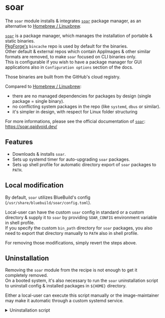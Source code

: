 # soar

The `soar` module installs & integrates [`soar`](https://github.com/pkgforge/soar) package manager, as an alternative to [Homebrew / Linuxbrew](https://brew.sh/).

[`soar`](https://github.com/pkgforge/soar) is a package manager, which manages the installation of portable & static binaries.  
[PkgForge's](https://github.com/pkgforge) `bincache` repo is used by default for the binaries.  
Other default & external repos which contain AppImages & other similar formats are removed, to make `soar` focused on CLI binaries only.  
This is configurable if you wish to have a package manager for GUI applications also in `Configuration options` section of the docs.

Those binaries are built from the GitHub's cloud registry.

Compared to [Homebrew / Linuxbrew](https://brew.sh/):  
- there are no managed dependencies for packages by design (single package = single binary).
- no conflicting system packages in the repo (like `systemd`, `dbus` or similar).
- it's simpler in design, with respect for Linux folder structuring

For more informations, please see the official documentation of [`soar`](https://github.com/pkgforge/soar):  
https://soar.qaidvoid.dev/

## Features

- Downloads & installs `soar`.
- Sets up systemd timer for auto-upgrading `soar` packages.
- Sets up shell profile for automatic directory export of `soar` packages to `PATH`.

## Local modification

By default, `soar` utilizes BlueBuild's config (`/usr/share/bluebuild/soar/config.toml`).

Local-user can have the custom `soar` config in standard or a custom directory & supply it to `soar` by providing `SOAR_CONFIG` environment variable in shell profile.  
If you specify the custom `bin_path` directory for `soar` packages, you also need to export that directory manually to `PATH` also in shell profile.

For removing those modifications, simply revert the steps above.

## Uninstallation

Removing the `soar` module from the recipe is not enough to get it completely removed.   
On a booted system, it's also necessary to run the `soar` uninstallation script to uninstall config & installed packages in `${HOME}` directory.

Either a local-user can execute this script manually or the image-maintainer may make it automatic through a custom systemd service.

<details>
  <summary>Uninstallation script</summary>
    
```sh
#!/bin/sh
if [ -f "${XDG_CONFIG_HOME:-$HOME/.config}/soar/config.toml" ]; then
  echo "Removing soar config in '${XDG_CONFIG_HOME:-$HOME/.config}/soar/' directory"
  rm -r "${XDG_CONFIG_HOME:-$HOME/.config}/soar/"
else
  echo "'${XDG_CONFIG_HOME:-$HOME/.config}/soar/config.toml' file is already removed"
fi
if [ -d "${XDG_DATA_HOME:-$HOME/.local/share}/soar/" ]; then
  echo "Removing '${XDG_DATA_HOME:-$HOME/.local/share}/soar/' directory"
  rm -r "${XDG_DATA_HOME:-$HOME/.local/share}/soar/"
else
  echo "'${XDG_DATA_HOME:-$HOME/.local/share}/soar/' directory is already removed"
fi
```
  
</details>
